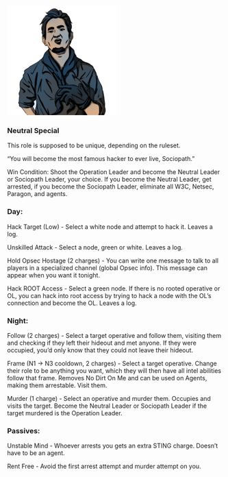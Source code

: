 ![sociopath.png](Images/sociopath.png)

### **Neutral Special**

This role is supposed to be unique, depending on the ruleset.

“You will become the most famous hacker to ever live, Sociopath.”

Win Condition: Shoot the Operation Leader and become the Neutral Leader or Sociopath Leader, your choice. If you become the Neutral Leader, get arrested, if you become the Sociopath Leader, eliminate all W3C, Netsec, Paragon, and agents.

### **Day:**

Hack Target (Low) - Select a white node and attempt to hack it. Leaves a log.

Unskilled Attack - Select a node, green or white. Leaves a log.

Hold Opsec Hostage (2 charges) - You can write one message to talk to all players in a specialized channel (global Opsec info). This message can appear when you want it tonight.

Hack ROOT Access - Select a green node. If there is no rooted operative or OL, you can hack into root access by trying to hack a node with the OL’s connection and become the OL. Leaves a log.

### **Night:**

Follow (2 charges) - Select a target operative and follow them, visiting them and checking if they left their hideout and met anyone. If they were occupied, you’d only know that they could not leave their hideout.

Frame (N1 -> N3 cooldown, 2 charges) - Select a target operative. Change their role to be anything you want, which they will then have all intel abilities follow that frame. Removes No Dirt On Me and can be used on Agents, making them arrestable. Visit them.

Murder (1 charge) - Select an operative and murder them. Occupies and visits the target. Become the Neutral Leader or Sociopath Leader if the target murdered is the Operation Leader.

### **Passives:**

Unstable Mind - Whoever arrests you gets an extra STING charge. Doesn’t have to be an agent.

Rent Free - Avoid the first arrest attempt and murder attempt on you.